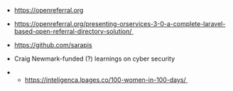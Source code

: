 
* https://openreferral.org
* https://openreferral.org/presenting-orservices-3-0-a-complete-laravel-based-open-referral-directory-solution/ 


* https://github.com/sarapis


* Craig Newmark-funded (?) learnings on cyber security
* * https://inteligenca.lpages.co/100-women-in-100-days/ 
